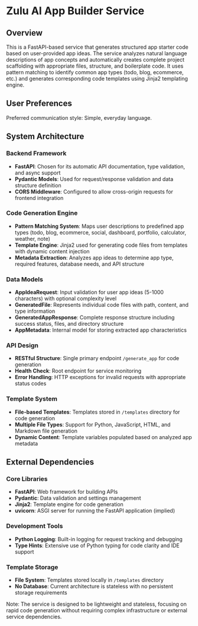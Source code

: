 # Zulu AI App Builder Service

## Overview

This is a FastAPI-based service that generates structured app starter code based on user-provided app ideas. The service analyzes natural language descriptions of app concepts and automatically creates complete project scaffolding with appropriate files, structure, and boilerplate code. It uses pattern matching to identify common app types (todo, blog, ecommerce, etc.) and generates corresponding code templates using Jinja2 templating engine.

## User Preferences

Preferred communication style: Simple, everyday language.

## System Architecture

### Backend Framework
- **FastAPI**: Chosen for its automatic API documentation, type validation, and async support
- **Pydantic Models**: Used for request/response validation and data structure definition
- **CORS Middleware**: Configured to allow cross-origin requests for frontend integration

### Code Generation Engine
- **Pattern Matching System**: Maps user descriptions to predefined app types (todo, blog, ecommerce, social, dashboard, portfolio, calculator, weather, note)
- **Template Engine**: Jinja2 used for generating code files from templates with dynamic content injection
- **Metadata Extraction**: Analyzes app ideas to determine app type, required features, database needs, and API structure

### Data Models
- **AppIdeaRequest**: Input validation for user app ideas (5-1000 characters) with optional complexity level
- **GeneratedFile**: Represents individual code files with path, content, and type information
- **GeneratedAppResponse**: Complete response structure including success status, files, and directory structure
- **AppMetadata**: Internal model for storing extracted app characteristics

### API Design
- **RESTful Structure**: Single primary endpoint `/generate_app` for code generation
- **Health Check**: Root endpoint for service monitoring
- **Error Handling**: HTTP exceptions for invalid requests with appropriate status codes

### Template System
- **File-based Templates**: Templates stored in `/templates` directory for code generation
- **Multiple File Types**: Support for Python, JavaScript, HTML, and Markdown file generation
- **Dynamic Content**: Template variables populated based on analyzed app metadata

## External Dependencies

### Core Libraries
- **FastAPI**: Web framework for building APIs
- **Pydantic**: Data validation and settings management
- **Jinja2**: Template engine for code generation
- **uvicorn**: ASGI server for running the FastAPI application (implied)

### Development Tools
- **Python Logging**: Built-in logging for request tracking and debugging
- **Type Hints**: Extensive use of Python typing for code clarity and IDE support

### Template Storage
- **File System**: Templates stored locally in `/templates` directory
- **No Database**: Current architecture is stateless with no persistent storage requirements

Note: The service is designed to be lightweight and stateless, focusing on rapid code generation without requiring complex infrastructure or external service dependencies.